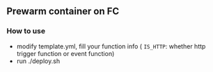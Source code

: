 ## Prewarm container on FC

### How to use
- modify template.yml, fill your function info ( `IS_HTTP`: whether http trigger function or event function)
- run ./deploy.sh
